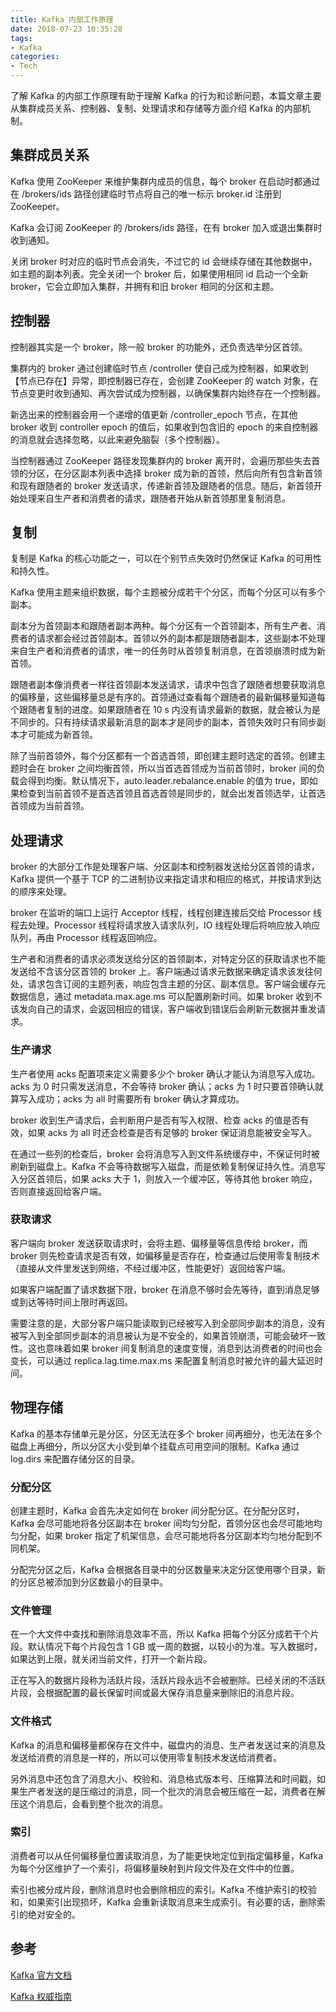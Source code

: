 ```yaml
---
title: Kafka 内部工作原理
date: 2018-07-23 10:35:28
tags:
- Kafka
categories:
- Tech
---
```


了解 Kafka 的内部工作原理有助于理解 Kafka 的行为和诊断问题，本篇文章主要从集群成员关系、控制器、复制、处理请求和存储等方面介绍 Kafka 的内部机制。





<!-- more -->

## 集群成员关系

Kafka 使用 ZooKeeper 来维护集群内成员的信息，每个 broker 在启动时都通过在 /brokers/ids 路径创建临时节点将自己的唯一标示 broker.id 注册到 ZooKeeper。

Kafka 会订阅 ZooKeeper 的 /brokers/ids 路径，在有 broker 加入或退出集群时收到通知。

关闭 broker 时对应的临时节点会消失，不过它的 id 会继续存储在其他数据中，如主题的副本列表。完全关闭一个 broker 后，如果使用相同 id 启动一个全新 broker，它会立即加入集群，并拥有和旧 broker 相同的分区和主题。





## 控制器

控制器其实是一个 broker，除一般 broker 的功能外，还负责选举分区首领。

集群内的 broker 通过创建临时节点 /controller 使自己成为控制器，如果收到【节点已存在】异常，即控制器已存在，会创建 ZooKeeper 的 watch 对象，在节点变更时收到通知、再次尝试成为控制器，以确保集群内始终存在一个控制器。

新选出来的控制器会用一个递增的值更新 /controller_epoch 节点，在其他 broker 收到 controller epoch 的值后，如果收到包含旧的 epoch 的来自控制器的消息就会选择忽略，以此来避免脑裂（多个控制器）。

当控制器通过 ZooKeeper 路径发现集群内的 broker 离开时，会遍历那些失去首领的分区，在分区副本列表中选择 broker 成为新的首领，然后向所有包含新首领和现有跟随者的 broker 发送请求，传递新首领及跟随者的信息。随后，新首领开始处理来自生产者和消费者的请求，跟随者开始从新首领那里复制消息。



## 复制

复制是 Kafka 的核心功能之一，可以在个别节点失效时仍然保证 Kafka 的可用性和持久性。

Kafka 使用主题来组织数据，每个主题被分成若干个分区，而每个分区可以有多个副本。

副本分为首领副本和跟随者副本两种。每个分区有一个首领副本，所有生产者、消费者的请求都会经过首领副本。首领以外的副本都是跟随者副本，这些副本不处理来自生产者和消费者的请求，唯一的任务时从首领复制消息，在首领崩溃时成为新首领。

跟随者副本像消费者一样往首领副本发送请求，请求中包含了跟随者想要获取消息的偏移量，这些偏移量总是有序的。首领通过查看每个跟随者的最新偏移量知道每个跟随者复制的进度。如果跟随者在 10 s 内没有请求最新的数据，就会被认为是不同步的。只有持续请求最新消息的副本才是同步的副本，首领失效时只有同步副本才可能成为新首领。

除了当前首领外，每个分区都有一个首选首领，即创建主题时选定的首领。创建主题时会在 broker 之间均衡首领，所以当首选首领成为当前首领时，broker 间的负载会得到均衡。默认情况下，auto.leader.rebalance.enable 的值为 true，即如果检查到当前首领不是首选首领且首选首领是同步的，就会出发首领选举，让首选首领成为当前首领。





## 处理请求

broker 的大部分工作是处理客户端、分区副本和控制器发送给分区首领的请求，Kafka 提供一个基于 TCP 的二进制协议来指定请求和相应的格式，并按请求到达的顺序来处理。

broker 在监听的端口上运行 Acceptor 线程，线程创建连接后交给 Processor 线程去处理。Processor 线程将请求放入请求队列，IO 线程处理后将响应放入响应队列，再由 Processor 线程返回响应。

生产者和消费者的请求必须发送给分区的首领副本，对特定分区的获取请求也不能发送给不含该分区首领的 broker 上。客户端通过请求元数据来确定请求该发往何处，请求包含订阅的主题列表，响应包含主题的分区、副本信息。客户端会缓存元数据信息，通过 metadata.max.age.ms 可以配置刷新时间。如果 broker 收到不该发向自己的请求，会返回相应的错误，客户端收到错误后会刷新元数据并重发请求。



### 生产请求

生产者使用 acks 配置项来定义需要多少个 broker 确认才能认为消息写入成功。acks 为 0 时只需发送消息，不会等待 broker 确认；acks 为 1 时只要首领确认就算写入成功；acks 为 all 时需要所有 broker 确认才算成功。

broker 收到生产请求后，会判断用户是否有写入权限、检查 acks 的值是否有效，如果 acks 为 all 时还会检查是否有足够的 broker 保证消息能被安全写入。

在通过一些列的检查后，broker 会将消息写入到文件系统缓存中，不保证何时被刷新到磁盘上。Kafka 不会等待数据写入磁盘，而是依赖复制保证持久性。消息写入分区首领后，如果 acks 大于 1，则放入一个缓冲区，等待其他 broker 响应，否则直接返回给客户端。



### 获取请求

客户端向 broker 发送获取请求时，会将主题、偏移量等信息传给 broker，而 broker 则先检查请求是否有效，如偏移量是否存在，检查通过后使用零复制技术（直接从文件里发送到网络，不经过缓冲区，性能更好）返回给客户端。

如果客户端配置了请求数据下限，broker 在消息不够时会先等待，直到消息足够或到达等待时间上限时再返回。

需要注意的是，大部分客户端只能读取到已经被写入到全部同步副本的消息，没有被写入到全部同步副本的消息被认为是不安全的，如果首领崩溃，可能会破坏一致性。这也意味着如果 broker 间复制消息的速度变慢，消息到达消费者的时间也会变长，可以通过 replica.lag.time.max.ms 来配置复制消息时被允许的最大延迟时间。





## 物理存储

Kafka 的基本存储单元是分区，分区无法在多个 broker 间再细分，也无法在多个磁盘上再细分，所以分区大小受到单个挂载点可用空间的限制。Kafka 通过 log.dirs 来配置存储分区的目录。



### 分配分区

创建主题时，Kafka 会首先决定如何在 broker 间分配分区。在分配分区时，Kafka 会尽可能地将各分区副本在 broker 间均匀分配，首领分区也会尽可能地均匀分配，如果 broker 指定了机架信息，会尽可能地将各分区副本均匀地分配到不同机架。

分配完分区之后，Kafka 会根据各目录中的分区数量来决定分区使用哪个目录，新的分区总被添加到分区数最小的目录中。



### 文件管理

在一个大文件中查找和删除消息效率不高，所以 Kafka 把每个分区分成若干个片段。默认情况下每个片段包含 1 GB 或一周的数据，以较小的为准。写入数据时，如果达到上限，就关闭当前文件，打开一个新片段。

正在写入的数据片段称为活跃片段，活跃片段永远不会被删除。已经关闭的不活跃片段，会根据配置的最长保留时间或最大保存消息量来删除旧的消息片段。



### 文件格式

Kafka 的消息和偏移量都保存在文件中，磁盘内的消息、生产者发送过来的消息及发送给消费的消息是一样的，所以可以使用零复制技术发送给消费者。

另外消息中还包含了消息大小、校验和、消息格式版本号、压缩算法和时间戳，如果生产者发送的是压缩过的消息，同一个批次的消息会被压缩在一起，消费者在解压这个消息后，会看到整个批次的消息。



### 索引

消费者可以从任何偏移量位置读取消息，为了能更快地定位到指定偏移量，Kafka 为每个分区维护了一个索引，将偏移量映射到片段文件及在文件中的位置。

索引也被分成片段，删除消息时也会删除相应的索引。Kafka 不维护索引的校验和，如果索引出现损坏，Kafka 会重新读取消息来生成索引。有必要的话，删除索引的绝对安全的。






## 参考

[Kafka 官方文档](http://kafka.apache.org/documentation/)

[Kafka 权威指南](http://shop.oreilly.com/product/0636920044123.do)